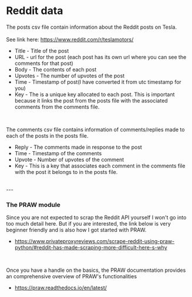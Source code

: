 # Reddit data
The posts csv file contain information about the Reddit posts on Tesla.<br>
<br> 
See link here: https://www.reddit.com/r/teslamotors/ <br>
* Title - Title of the post
* URL - url for the post (each post has its own url where you can see the comments for that post)
* Body - The contents of each post 
* Upvotes - The number of upvotes of the post
* Time - Timestamp of post(I have converted it from utc timestamp for you)
* Key - The is a unique key allocated to each post. This is important because it links the post from the posts file
with the associated comments from the comments file.  
<br>

The comments csv file contains information of comments/replies made to each of the posts in the posts file.<br>
* Reply - The comments made in response to the post
* Time - Timestamp of the comments
* Upvote - Number of upvotes of the comment
* Key - This is a key that associates each comment in the comments file with the post it belongs to in the posts file.<br>
<br>
---

### The PRAW module
Since you are not expected to scrap the Reddit API yourself I won't go into too much detail here. 
But if you are interested, the link below is very beginner friendly and is also how I got started with PRAW.
* https://www.privateproxyreviews.com/scrape-reddit-using-praw-python/#reddit-has-made-scraping-more-difficult-here-s-why
<br>

Once you have a handle on the basics, the PRAW documentation provides an comprehensive overview of PRAW's functionalities
* https://praw.readthedocs.io/en/latest/ <br>
